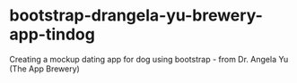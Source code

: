 # bootstrap-drangela-yu-brewery-app-tindog
Creating a mockup dating app for dog using bootstrap - from Dr. Angela Yu (The App Brewery)
